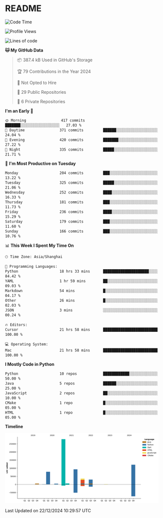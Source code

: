 # README

<!--START_SECTION:waka-->
![Code Time](http://img.shields.io/badge/Code%20Time-1%2C127%20hrs%2059%20mins-blue)

![Profile Views](http://img.shields.io/badge/Profile%20Views-2-blue)

![Lines of code](https://img.shields.io/badge/From%20Hello%20World%20I%27ve%20Written-652.3%20thousand%20lines%20of%20code-blue)

**🐱 My GitHub Data** 

> 📦 387.4 kB Used in GitHub's Storage 
 > 
> 🏆 79 Contributions in the Year 2024
 > 
> 🚫 Not Opted to Hire
 > 
> 📜 29 Public Repositories 
 > 
> 🔑 6 Private Repositories 
 > 
**I'm an Early 🐤** 

```text
🌞 Morning                417 commits         ███████░░░░░░░░░░░░░░░░░░   27.03 % 
🌆 Daytime                371 commits         ██████░░░░░░░░░░░░░░░░░░░   24.04 % 
🌃 Evening                420 commits         ███████░░░░░░░░░░░░░░░░░░   27.22 % 
🌙 Night                  335 commits         █████░░░░░░░░░░░░░░░░░░░░   21.71 % 
```
📅 **I'm Most Productive on Tuesday** 

```text
Monday                   204 commits         ███░░░░░░░░░░░░░░░░░░░░░░   13.22 % 
Tuesday                  325 commits         █████░░░░░░░░░░░░░░░░░░░░   21.06 % 
Wednesday                252 commits         ████░░░░░░░░░░░░░░░░░░░░░   16.33 % 
Thursday                 181 commits         ███░░░░░░░░░░░░░░░░░░░░░░   11.73 % 
Friday                   236 commits         ████░░░░░░░░░░░░░░░░░░░░░   15.29 % 
Saturday                 179 commits         ███░░░░░░░░░░░░░░░░░░░░░░   11.60 % 
Sunday                   166 commits         ███░░░░░░░░░░░░░░░░░░░░░░   10.76 % 
```


📊 **This Week I Spent My Time On** 

```text
🕑︎ Time Zone: Asia/Shanghai

💬 Programming Languages: 
Python                   18 hrs 33 mins      █████████████████████░░░░   84.42 % 
YAML                     1 hr 59 mins        ██░░░░░░░░░░░░░░░░░░░░░░░   09.03 % 
Markdown                 54 mins             █░░░░░░░░░░░░░░░░░░░░░░░░   04.17 % 
Other                    26 mins             █░░░░░░░░░░░░░░░░░░░░░░░░   02.03 % 
JSON                     3 mins              ░░░░░░░░░░░░░░░░░░░░░░░░░   00.24 % 

🔥 Editors: 
Cursor                   21 hrs 58 mins      █████████████████████████   100.00 % 

💻 Operating System: 
Mac                      21 hrs 58 mins      █████████████████████████   100.00 % 
```

**I Mostly Code in Python** 

```text
Python                   10 repos            ████████████░░░░░░░░░░░░░   50.00 % 
Java                     5 repos             ██████░░░░░░░░░░░░░░░░░░░   25.00 % 
JavaScript               2 repos             ██░░░░░░░░░░░░░░░░░░░░░░░   10.00 % 
CMake                    1 repo              █░░░░░░░░░░░░░░░░░░░░░░░░   05.00 % 
HTML                     1 repo              █░░░░░░░░░░░░░░░░░░░░░░░░   05.00 % 
```



**Timeline**

![Lines of Code chart](https://raw.githubusercontent.com/XeonHis/XeonHis/main/assets/bar_graph.png)


 Last Updated on 22/12/2024 10:29:57 UTC
<!--END_SECTION:waka-->
